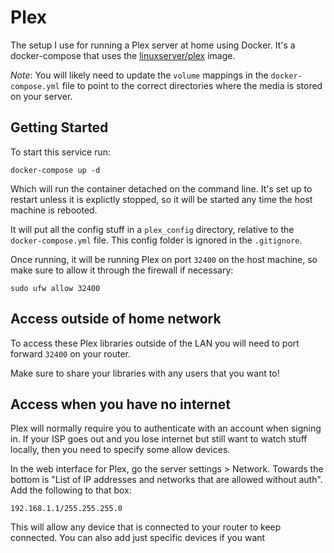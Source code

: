 # Plex

The setup I use for running a Plex server at home using Docker. It's a docker-compose that uses the [linuxserver/plex](https://hub.docker.com/r/linuxserver/plex) image.

*Note*: You will likely need to update the `volume` mappings in the `docker-compose.yml` file to point to the correct directories where the media is stored on your server.

## Getting Started

To start this service run:

```
docker-compose up -d
```

Which will run the container detached on the command line. It's set up to restart unless it is explictly stopped, so it will be started any time the host machine is rebooted. 

It will put all the config stuff in a `plex_config` directory, relative to the `docker-compose.yml` file. This config folder is ignored in the `.gitignore`.

Once running, it will be running Plex on port `32400` on the host machine, so make sure to allow it through the firewall if necessary:

```
sudo ufw allow 32400
```

## Access outside of home network

To access these Plex libraries outside of the LAN you will need to port forward `32400` on your router. 

Make sure to share your libraries with any users that you want to!

## Access when you have no internet

Plex will normally require you to authenticate with an account when signing in. If your ISP goes out and you lose internet 
but still want to watch stuff locally, then you need to specify some allow devices. 

In the web interface for Plex, go the server settings > Network. Towards the bottom is "List of IP addresses and networks that are allowed without auth". Add the following to that box:

```
192.168.1.1/255.255.255.0
```

This will allow any device that is connected to your router to keep connected. You can also add just specific devices if you want